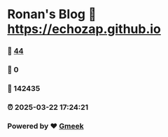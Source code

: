 # Ronan's Blog :link: https://echozap.github.io 
### :page_facing_up: [44](https://echozap.github.io/tag.html) 
### :speech_balloon: 0 
### :hibiscus: 142435 
### :alarm_clock: 2025-03-22 17:24:21 
### Powered by :heart: [Gmeek](https://github.com/Meekdai/Gmeek)
